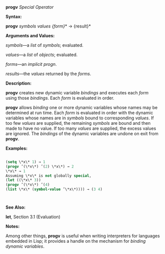 **progv** *Special Operator* 



**Syntax:** 



**progv** *symbols values \{form\}*\* → \{result\}\* 



**Arguments and Values:** 



*symbols*—a *list* of *symbols*; evaluated. 



*values*—a *list* of *objects*; evaluated. 



*forms*—an *implicit progn*. 



*results*—the *values* returned by the *forms*. 



**Description:** 



**progv** creates new dynamic variable *bindings* and executes each *form* using those *bindings*. Each *form* is evaluated in order. 



**progv** allows *binding* one or more dynamic variables whose names may be determined at run time. Each *form* is evaluated in order with the dynamic variables whose names are in *symbols* bound to corresponding *values*. If too few *values* are supplied, the remaining *symbols* are bound and then made to have no value. If too many *values* are supplied, the excess values are ignored. The *bindings* of the dynamic variables are undone on exit from **progv**. 



**Examples:**
```lisp
 
(setq \*x\* 1) → 1 
(progv ’(\*x\*) ’(2) \*x\*) → 2 
\*x\* → 1 
Assuming \*x\* is not globally special, 
(let ((\*x\* 3)) 
(progv ’(\*x\*) ’(4) 
(list \*x\* (symbol-value ’\*x\*)))) → (3 4) 




```
**See Also:** 



**let**, Section 3.1 (Evaluation) 



**Notes:** 



Among other things, **progv** is useful when writing interpreters for languages embedded in Lisp; it provides a handle on the mechanism for *binding dynamic variables*. 



